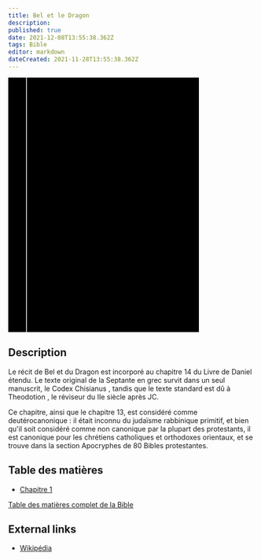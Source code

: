 ```yaml
---
title: Bel et le Dragon
description: 
published: true
date: 2021-12-08T13:55:38.362Z
tags: Bible
editor: markdown
dateCreated: 2021-11-28T13:55:38.362Z
---
```


<div class="urantiapedia-book-front urantiapedia-book-bible">
<svg xmlns="http://www.w3.org/2000/svg"
	width="102.6mm" height="136.8mm"
	viewBox="0 0 102.6 136.8" version="1.1">
	<g transform="translate(-7,-5)">
		<rect width="9.6" height="136.8" x="7" y="5" />
		<rect width="96.9" height="136.8" x="17" y="5" />
		<text style="font-size:5px" x="61" y="22">APOCRYPHES</text>
		<text style="font-size:4px" x="61" y="125">French Louis Segond Bible, 1910</text>
		<text style="font-size:9px" x="61" y="60">Bel et le Dragon</text>
	</g>
</svg>
</div>

## Description


Le récit de Bel et du Dragon est incorporé au chapitre 14 du Livre de Daniel étendu. Le texte original de la Septante en grec survit dans un seul manuscrit, le Codex Chisianus , tandis que le texte standard est dû à Theodotion , le réviseur du IIe siècle après JC. 

Ce chapitre, ainsi que le chapitre 13, est considéré comme deutérocanonique : il était inconnu du judaïsme rabbinique primitif, et bien qu'il soit considéré comme non canonique par la plupart des protestants, il est canonique pour les chrétiens catholiques et orthodoxes orientaux, et se trouve dans la section Apocryphes de 80 Bibles protestantes. 

## Table des matières

- [Chapitre 1](/fr/Bible/Bel_and_the_Dragon/1)



[Table des matières complet de la Bible](/fr/index/bible)


## External links

- [Wikipédia](https://en.wikipedia.org/wiki/Bel_and_the_Dragon)